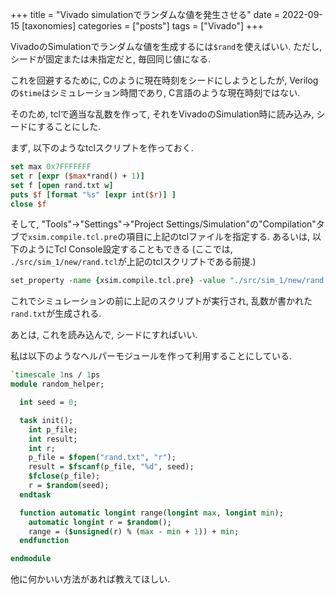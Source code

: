 +++
title = "Vivado simulationでランダムな値を発生させる"
date = 2022-09-15
[taxonomies]
categories = ["posts"]
tags = ["Vivado"]
+++

VivadoのSimulationでランダムな値を生成するには`$rand`を使えばいい.
ただし, シードが固定または未指定だと, 毎回同じ値になる.

これを回避するために, Cのように現在時刻をシードにしようとしたが, Verilogの`$time`はシミュレーション時間であり, C言語のような現在時刻ではない.

そのため, tclで適当な乱数を作って, それをVivadoのSimulation時に読み込み, シードにすることにした.

まず, 以下のようなtclスクリプトを作っておく.
```tcl
set max 0x7FFFFFFF
set r [expr ($max*rand() + 1)]
set f [open rand.txt w]
puts $f [format "%s" [expr int($r)] ]
close $f
```

そして, "Tools"→"Settings"→"Project Settings/Simulation"の"Compilation"タブで`xsim.compile.tcl.pre`の項目に上記のtclファイルを指定する.
あるいは, 以下のようにTcl Console設定することもできる (ここでは, `./src/sim_1/new/rand.tcl`が上記のtclスクリプトである前提.)
```tcl
set_property -name {xsim.compile.tcl.pre} -value "./src/sim_1/new/rand.tcl" -objects [get_filesets sim_1]
```
これでシミュレーションの前に上記のスクリプトが実行され, 乱数が書かれた`rand.txt`が生成される.

あとは, これを読み込んで, シードにすればいい.

私は以下のようなヘルパーモジュールを作って利用することにしている.

```systemverilog
`timescale 1ns / 1ps
module random_helper;

  int seed = 0;

  task init();
    int p_file;
    int result;
    int r;
    p_file = $fopen("rand.txt", "r");
    result = $fscanf(p_file, "%d", seed);
    $fclose(p_file);
    r = $random(seed);
  endtask

  function automatic longint range(longint max, longint min);
    automatic longint r = $random();
    range = ($unsigned(r) % (max - min + 1)) + min;
  endfunction

endmodule
```

他に何かいい方法があれば教えてほしい.
